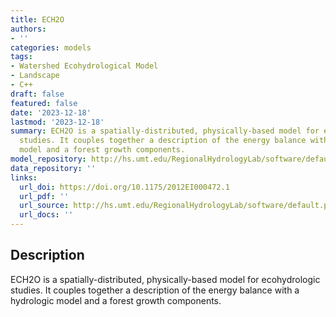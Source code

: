 ```yaml
---
title: ECH2O
authors:
- ''
categories: models
tags:
- Watershed Ecohydrological Model
- Landscape
- C++
draft: false
featured: false
date: '2023-12-18'
lastmod: '2023-12-18'
summary: ECH2O is a spatially-distributed, physically-based model for ecohydrologic
  studies. It couples together a description of the energy balance with a hydrologic
  model and a forest growth components.
model_repository: http://hs.umt.edu/RegionalHydrologyLab/software/default.php
data_repository: ''
links:
  url_doi: https://doi.org/10.1175/2012EI000472.1
  url_pdf: ''
  url_source: http://hs.umt.edu/RegionalHydrologyLab/software/default.php
  url_docs: ''
---
```


## Description

ECH2O is a spatially-distributed, physically-based model for ecohydrologic studies. It couples together a description of the energy balance with a hydrologic model and a forest growth components.

